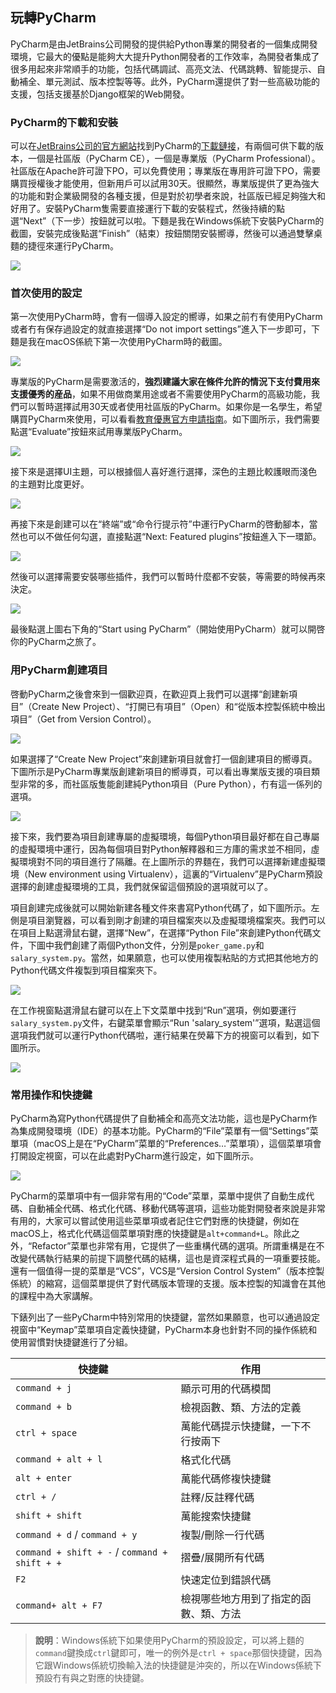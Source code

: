 ## 玩轉PyCharm

PyCharm是由JetBrains公司開發的提供給Python專業的開發者的一個集成開發環境，它最大的優點是能夠大大提升Python開發者的工作效率，為開發者集成了很多用起來非常順手的功能，包括代碼調試、高亮文法、代碼跳轉、智能提示、自動補全、單元測試、版本控製等等。此外，PyCharm還提供了對一些高級功能的支援，包括支援基於Django框架的Web開發。

### PyCharm的下載和安裝

可以在[JetBrains公司的官方網站](<https://www.jetbrains.com/>)找到PyCharm的[下載鏈接](https://www.jetbrains.com/pycharm/download/)，有兩個可供下載的版本，一個是社區版（PyCharm CE），一個是專業版（PyCharm Professional）。社區版在Apache許可證下PO，可以免費使用；專業版在專用許可證下PO，需要購買授權後才能使用，但新用戶可以試用30天。很顯然，專業版提供了更為強大的功能和對企業級開發的各種支援，但是對於初學者來說，社區版已經足夠強大和好用了。安裝PyCharm隻需要直接運行下載的安裝程式，然後持續的點選“Next”（下一步）按鈕就可以啦。下麵是我在Windows係統下安裝PyCharm的截圖，安裝完成後點選“Finish”（結束）按鈕關閉安裝嚮導，然後可以通過雙擊桌麵的捷徑來運行PyCharm。

![](res/pycharm-installation.png)

### 首次使用的設定

第一次使用PyCharm時，會有一個導入設定的嚮導，如果之前冇有使用PyCharm或者冇有保存過設定的就直接選擇“Do not import settings”進入下一步即可，下麵是我在macOS係統下第一次使用PyCharm時的截圖。

![](res/pycharm-import-settings.png)

專業版的PyCharm是需要激活的，**強烈建議大家在條件允許的情況下支付費用來支援優秀的産品**，如果不用做商業用途或者不需要使用PyCharm的高級功能，我們可以暫時選擇試用30天或者使用社區版的PyCharm。如果你是一名學生，希望購買PyCharm來使用，可以看看[教育優惠官方申請指南](https://sales.jetbrains.com/hc/zh-cn/articles/207154369)。如下圖所示，我們需要點選“Evaluate”按鈕來試用專業版PyCharm。

![](res/pycharm-activation.png)

接下來是選擇UI主題，可以根據個人喜好進行選擇，深色的主題比較護眼而淺色的主題對比度更好。

![](res/pycharm-ui-themes.png)

再接下來是創建可以在“終端”或“命令行提示符”中運行PyCharm的啓動腳本，當然也可以不做任何勾選，直接點選“Next: Featured plugins”按鈕進入下一環節。

![](res/pycharm-create-launcher.png)

然後可以選擇需要安裝哪些插件，我們可以暫時什麼都不安裝，等需要的時候再來決定。

![](res/pycharm-install-plugins.png)

最後點選上圖右下角的“Start using PyCharm”（開始使用PyCharm）就可以開啓你的PyCharm之旅了。

### 用PyCharm創建項目

啓動PyCharm之後會來到一個歡迎頁，在歡迎頁上我們可以選擇“創建新項目”（Create New Project）、“打開已有項目”（Open）和“從版本控製係統中檢出項目”（Get from Version Control）。

![](res/pycharm-welcome.png)

如果選擇了“Create New Project”來創建新項目就會打一個創建項目的嚮導頁。下圖所示是PyCharm專業版創建新項目的嚮導頁，可以看出專業版支援的項目類型非常的多，而社區版隻能創建純Python項目（Pure Python），冇有這一係列的選項。

![](res/pycharm-project-wizard.png)

接下來，我們要為項目創建專屬的虛擬環境，每個Python項目最好都在自己專屬的虛擬環境中運行，因為每個項目對Python解釋器和三方庫的需求並不相同，虛擬環境對不同的項目進行了隔離。在上圖所示的界麵在，我們可以選擇新建虛擬環境（New environment using Virtualenv），這裏的“Virtualenv”是PyCharm預設選擇的創建虛擬環境的工具，我們就保留這個預設的選項就可以了。

項目創建完成後就可以開始新建各種文件來書寫Python代碼了，如下圖所示。左側是項目瀏覽器，可以看到剛才創建的項目檔案夾以及虛擬環境檔案夾。我們可以在項目上點選滑鼠右鍵，選擇“New”，在選擇“Python File”來創建Python代碼文件，下圖中我們創建了兩個Python文件，分別是`poker_game.py`和`salary_system.py`。當然，如果願意，也可以使用複製粘貼的方式把其他地方的Python代碼文件複製到項目檔案夾下。

![](res/pycharm-workspace.png)

在工作視窗點選滑鼠右鍵可以在上下文菜單中找到“Run”選項，例如要運行`salary_system.py`文件，右鍵菜單會顯示“Run 'salary_system'”選項，點選這個選項我們就可以運行Python代碼啦，運行結果在熒幕下方的視窗可以看到，如下圖所示。

![](res/pycharm-run-result.png)

### 常用操作和快捷鍵

PyCharm為寫Python代碼提供了自動補全和高亮文法功能，這也是PyCharm作為集成開發環境（IDE）的基本功能。PyCharm的“File”菜單有一個“Settings”菜單項（macOS上是在“PyCharm”菜單的“Preferences…”菜單項），這個菜單項會打開設定視窗，可以在此處對PyCharm進行設定，如下圖所示。

![](/Users/Hao/Desktop/Python-Core-50-Courses/res/pycharm-settings.png)

PyCharm的菜單項中有一個非常有用的“Code”菜單，菜單中提供了自動生成代碼、自動補全代碼、格式化代碼、移動代碼等選項，這些功能對開發者來說是非常有用的，大家可以嘗試使用這些菜單項或者記住它們對應的快捷鍵，例如在macOS上，格式化代碼這個菜單項對應的快捷鍵是`alt+command+L`。除此之外，“Refactor”菜單也非常有用，它提供了一些重構代碼的選項。所謂重構是在不改變代碼執行結果的前提下調整代碼的結構，這也是資深程式員的一項重要技能。還有一個值得一提的菜單是“VCS”，VCS是“Version Control System”（版本控製係統）的縮寫，這個菜單提供了對代碼版本管理的支援。版本控製的知識會在其他的課程中為大家講解。

下錶列出了一些PyCharm中特別常用的快捷鍵，當然如果願意，也可以通過設定視窗中“Keymap”菜單項自定義快捷鍵，PyCharm本身也針對不同的操作係統和使用習慣對快捷鍵進行了分組。

| 快捷鍵                                        | 作用                                   |
| --------------------------------------------- | -------------------------------------- |
| `command + j`                                 | 顯示可用的代碼模闆                     |
| `command + b`                                 | 檢視函數、類、方法的定義               |
| `ctrl + space`                                | 萬能代碼提示快捷鍵，一下不行按兩下     |
| `command + alt + l`                           | 格式化代碼                             |
| `alt + enter`                                 | 萬能代碼修複快捷鍵                     |
| `ctrl + /`                                    | 註釋/反註釋代碼                        |
| `shift + shift`                               | 萬能搜索快捷鍵                         |
| `command + d` / `command + y`                 | 複製/刪除一行代碼                      |
| `command + shift + -` / `command + shift + +` | 摺疊/展開所有代碼                      |
| `F2`                                          | 快速定位到錯誤代碼                     |
| `command+ alt + F7`                           | 檢視哪些地方用到了指定的函數、類、方法 |

> **說明**：Windows係統下如果使用PyCharm的預設設定，可以將上麵的`command`鍵換成`ctrl`鍵即可，唯一的例外是`ctrl + space`那個快捷鍵，因為它跟Windows係統切換輸入法的快捷鍵是沖突的，所以在Windows係統下預設冇有與之對應的快捷鍵。